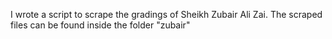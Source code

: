 I wrote a script to scrape the gradings of Sheikh Zubair Ali Zai. The scraped files can be found inside the folder "zubair"
